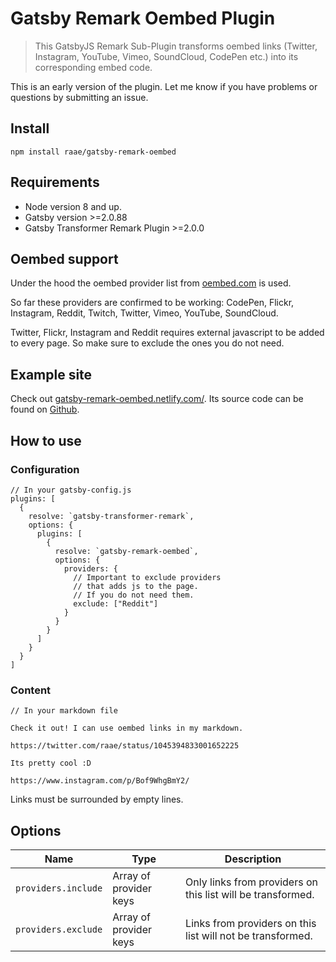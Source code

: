 # Gatsby Remark Oembed Plugin

> This GatsbyJS Remark Sub-Plugin transforms oembed links (Twitter, Instagram, YouTube, Vimeo, SoundCloud, CodePen etc.) into its corresponding embed code.

This is an early version of the plugin. Let me know if you have problems or questions by submitting an issue.

## Install

`npm install raae/gatsby-remark-oembed`

## Requirements

- Node version 8 and up.
- Gatsby version >=2.0.88
- Gatsby Transformer Remark Plugin >=2.0.0

## Oembed support

Under the hood the oembed provider list from [oembed.com](https://oembed.com/) is used.

So far these providers are confirmed to be working: CodePen, Flickr, Instagram, Reddit, Twitch, Twitter, Vimeo, YouTube, SoundCloud.

Twitter, Flickr, Instagram and Reddit requires external javascript to be added to every page. So make sure to exclude the ones you do not need.

## Example site

Check out [gatsby-remark-oembed.netlify.com/](https://gatsby-remark-oembed.netlify.com/). Its source code can be found on [Github](https://github.com/raae/gatsby-remark-oembed-example-site).

## How to use

### Configuration

```
// In your gatsby-config.js
plugins: [
  {
    resolve: `gatsby-transformer-remark`,
    options: {
      plugins: [
        {
          resolve: `gatsby-remark-oembed`,
          options: {
            providers: {
              // Important to exclude providers
              // that adds js to the page.
              // If you do not need them.
              exclude: ["Reddit"]
            }
          }
        }
      ]
    }
  }
]
```

### Content

```
// In your markdown file

Check it out! I can use oembed links in my markdown.

https://twitter.com/raae/status/1045394833001652225

Its pretty cool :D

https://www.instagram.com/p/Bof9WhgBmY2/
```

Links must be surrounded by empty lines.

## Options

| Name                | Type                   | Description                                                 |
| ------------------- | ---------------------- | ----------------------------------------------------------- |
| `providers.include` | Array of provider keys | Only links from providers on this list will be transformed. |
| `providers.exclude` | Array of provider keys | Links from providers on this list will not be transformed.  |
